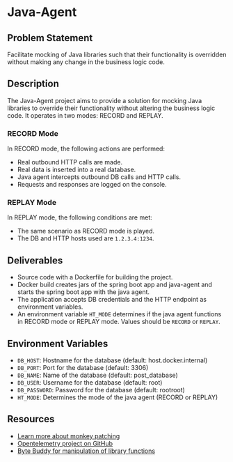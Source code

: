 # Java-Agent

## Problem Statement
Facilitate mocking of Java libraries such that their functionality is overridden without making any change in the business logic code.

## Description
The Java-Agent project aims to provide a solution for mocking Java libraries to override their functionality without altering the business logic code. It operates in two modes: RECORD and REPLAY.

### RECORD Mode
In RECORD mode, the following actions are performed:
- Real outbound HTTP calls are made.
- Real data is inserted into a real database.
- Java agent intercepts outbound DB calls and HTTP calls.
- Requests and responses are logged on the console.

### REPLAY Mode
In REPLAY mode, the following conditions are met:
- The same scenario as RECORD mode is played.
- The DB and HTTP hosts used are `1.2.3.4:1234`.

## Deliverables
- Source code with a Dockerfile for building the project.
- Docker build creates jars of the spring boot app and java-agent and starts the spring boot app with the java agent.
- The application accepts DB credentials and the HTTP endpoint as environment variables.
- An environment variable `HT_MODE` determines if the java agent functions in RECORD mode or REPLAY mode. Values should be `RECORD` or `REPLAY`.

## Environment Variables
- `DB_HOST`: Hostname for the database (default: host.docker.internal)
- `DB_PORT`: Port for the database (default: 3306)
- `DB_NAME`: Name of the database (default: post_database)
- `DB_USER`: Username for the database (default: root)
- `DB_PASSWORD`: Password for the database (default: rootroot)
- `HT_MODE`: Determines the mode of the java agent (RECORD or REPLAY)

## Resources
- [Learn more about monkey patching](https://en.wikipedia.org/wiki/Monkey_patch)
- [Opentelemetry project on GitHub](https://github.com/open-telemetry)
- [Byte Buddy for manipulation of library functions](https://bytebuddy.net/)
